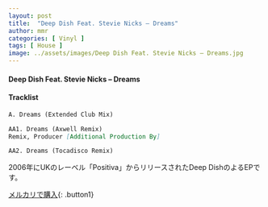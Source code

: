 ```yaml
---
layout: post
title:  "Deep Dish Feat. Stevie Nicks – Dreams"
author: mmr
categories: [ Vinyl ]
tags: [ House ]
image: ../assets/images/Deep Dish Feat. Stevie Nicks – Dreams.jpg
---
```


#### Deep Dish Feat. Stevie Nicks – Dreams

#### Tracklist
```md
A. Dreams (Extended Club Mix)

AA1. Dreams (Axwell Remix)
Remix, Producer [Additional Production By] 

AA2. Dreams (Tocadisco Remix)
```

2006年にUKのレーベル「Positiva」からリリースされたDeep DishのよるEPです。



[メルカリで購入](https://jp.mercari.com/item/m99329165159){: .button1}

